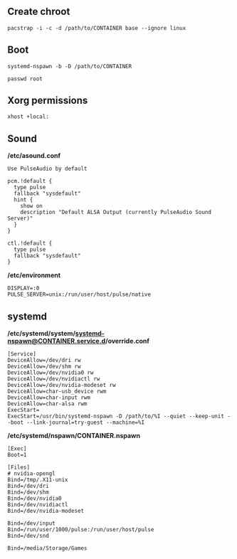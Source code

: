 ## Create chroot

    pacstrap -i -c -d /path/to/CONTAINER base --ignore linux


## Boot

    systemd-nspawn -b -D /path/to/CONTAINER
    
    passwd root


## Xorg permissions

    xhost +local:


## Sound

**/etc/asound.conf**

```
Use PulseAudio by default

pcm.!default {
  type pulse
  fallback "sysdefault"
  hint {
    show on
    description "Default ALSA Output (currently PulseAudio Sound Server)"
  }
}

ctl.!default {
  type pulse
  fallback "sysdefault"
}
```

**/etc/environment**

```
DISPLAY=:0
PULSE_SERVER=unix:/run/user/host/pulse/native
```


## systemd

**/etc/systemd/system/systemd-nspawn@CONTAINER.service.d/override.conf**

```
[Service]
DeviceAllow=/dev/dri rw
DeviceAllow=/dev/shm rw
DeviceAllow=/dev/nvidia0 rw
DeviceAllow=/dev/nvidiactl rw
DeviceAllow=/dev/nvidia-modeset rw
DeviceAllow=char-usb_device rwm 
DeviceAllow=char-input rwm 
DeviceAllow=char-alsa rwm 
ExecStart=
ExecStart=/usr/bin/systemd-nspawn -D /path/to/%I --quiet --keep-unit --boot --link-journal=try-guest --machine=%I
```

**/etc/systemd/nspawn/CONTAINER.nspawn**

```
[Exec]
Boot=1

[Files]
# nvidia-opengl
Bind=/tmp/.X11-unix
Bind=/dev/dri
Bind=/dev/shm
Bind=/dev/nvidia0
Bind=/dev/nvidiactl
Bind=/dev/nvidia-modeset

Bind=/dev/input
Bind=/run/user/1000/pulse:/run/user/host/pulse
Bind=/dev/snd

Bind=/media/Storage/Games
```
